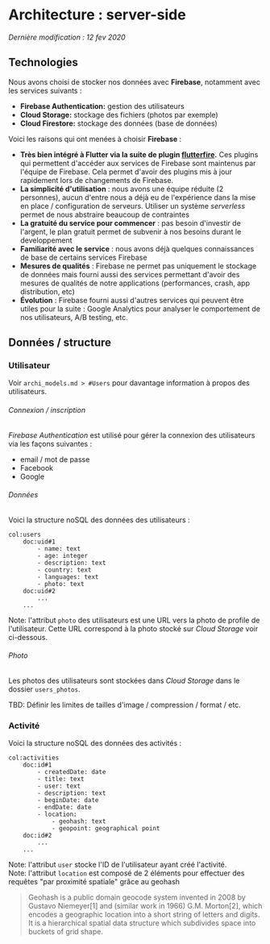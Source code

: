 # Architecture : server-side
*Dernière modification : 12 fev 2020*


## Technologies
Nous avons choisi de stocker nos données avec **Firebase**, notamment avec les services suivants :

- **Firebase Authentication:** gestion des utilisateurs
- **Cloud Storage:** stockage des fichiers (photos par exemple)
- **Cloud Firestore:** stockage des données (base de données)

Voici les raisons qui ont menées à choisir **Firebase** :
- **Très bien intégré à Flutter via la suite de plugin [flutterfire](https://github.com/FirebaseExtended/flutterfire).** Ces plugins qui permettent d'accéder aux services de Firebase sont maintenus par l'équipe de Firebase. Cela permet d'avoir des plugins mis à jour rapidement lors de changements de Firebase.
- **La simplicité d'utilisation** : nous avons une équipe réduite (2 personnes), aucun d'entre nous a déjà eu de l'expérience dans la mise en place / configuration de serveurs. Utiliser un système *serverless* permet de nous abstraire beaucoup de contraintes
- **La gratuité du service pour commencer** : pas besoin d'investir de l'argent, le plan gratuit permet de subvenir à nos besoins durant le developpement
- **Familiarité avec le service** : nous avons déjà quelques connaissances de base de certains services Firebase
- **Mesures de qualités** : Firebase ne permet pas uniquement le stockage de données mais fourni aussi des services permettant d'avoir des mesures de qualités de notre applications (performances, crash, app distribution, etc)
- **Évolution** : Firebase fourni aussi d'autres services qui peuvent être utiles pour la suite : Google Analytics pour analyser le comportement de nos utilisateurs, A/B testing, etc.

## Données / structure
### Utilisateur
Voir `archi_models.md > #Users` pour davantage information à propos des utilisateurs.
###### Connexion / inscription
*Firebase Authentication* est utilisé pour gérer la connexion des utilisateurs via les façons suivantes :
- email / mot de passe
- Facebook
- Google

###### Données
Voici la structure noSQL des données des utilisateurs :
```
col:users
    doc:uid#1
        - name: text
        - age: integer
        - description: text
        - country: text
        - languages: text
        - photo: text        
    doc:uid#2
        ...
    ...
```
Note: l'attribut `photo` des utilisateurs est une URL vers la photo de profile de l'utilisateur. Cette URL correspond à la photo stocké sur *Cloud Storage* voir ci-dessous.

###### Photo

Les photos des utilisateurs sont stockées dans *Cloud Storage* dans le dossier `users_photos`.

TBD: Définir les limites de tailles d'image / compression / format / etc.



### Activité

Voici la structure noSQL des données des activités :

```
col:activities
    doc:id#1
        - createdDate: date
        - title: text
        - user: text
        - description: text
        - beginDate: date
        - endDate: date
        - location:
            - geohash: text
            - geopoint: geographical point
    doc:id#2
        ...
    ...
```
Note: l'attribut `user` stocke l'ID de l'utilisateur ayant créé l'activité.  
Note: l'attribut `location` est composé de 2 éléments pour effectuer des requêtes "par proximité spatiale" grâce au geohash
> Geohash is a public domain geocode system invented in 2008 by Gustavo Niemeyer[1] and (similar work in 1966) G.M. Morton[2], which encodes a geographic location into a short string of letters and digits. It is a hierarchical spatial data structure which subdivides space into buckets of grid shape.











<!--  -->
